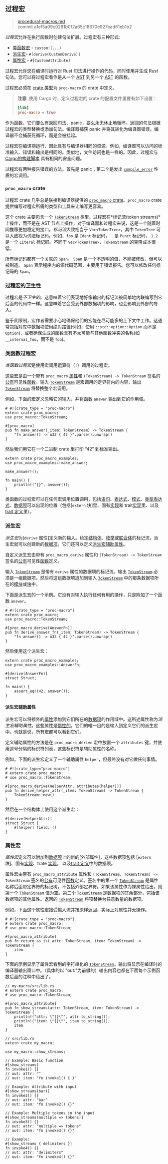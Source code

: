## 过程宏

>[procedural-macros.md](https://github.com/rust-lang/reference/blob/master/src/procedural-macros.md)\
>commit a1ef5a09c0281b0f2a65c18670e927ead61eb1b2

*过程宏*允许在执行函数时创建句法扩展。过程宏有三种形式:

* [类函数宏] - `custom!(...)`
* [派生宏]- `#[derive(CustomDerive)]`
* [属性宏] - `#[CustomAttribute]`

过程宏允许您在编译时运行对 Rust 句法进行操作的代码，同时使用并生成 Rust 句法。您可以将过程宏看作是从一个 <abbr title="抽象句法树：Abstract Syntax Tree">AST</abbr> 到另一个 <abbr title="抽象句法树：Abstract Syntax Tree">AST</abbr> 的函数。

过程宏必须在 [crate 类型]为 `proc-macro` 的 crate 中定义。

> **注意**: 使用 Cargo 时，定义过程宏的 crate 的配置文件里要有如下设置：
>
> ```toml
> [lib]
> proc-macro = true
> ```

作为函数，它们要么有返回句法、panic，要么永无休止地循环。返回的句法根据过程宏的类型替换或添加句法。编译器捕获 panic 并将其转化为编译器错误。编译器不会捕获死循环，而是会被挂起。

过程宏在编译期运行，因此具有与编译器相同的资源。例如，编译器可以访问的标准输入、错误和输出是相同的。类似地，文件访问也是一样的。因此，过程宏与 [Cargo的构建脚本] 具有相同的安全问题。

过程宏有两种报告错误的方法。首先是 panic；第二个是发出 [`compile_error`] 性质的宏调用。

### `proc_macro` crate

过程宏 crate 几乎总是联接到编译器提供的 [`proc_macro` crate]。`proc_macro` crate 提供编写过程宏所需的类型和工具来让编写更容易。

这个 crate 主要包含一个 [`TokenStream`] 类型。过程宏在*标记流(token streams)*上操作，而不是在 AST 节点上操作，对于编译器和过程宏来说，这是一个随着时间推移更加稳定的接口。*标记流*大致相当于 `Vec<TokenTree>`，其中 `TokenTree` 可以大致视为词法标记码。例如，`foo` 是 `Ident` 标记码， `.` 是 `Punct` 标记码， `1.2` 是一个 `Literal` 标记码。不同于 `Vec<TokenTree>`，`TokenStream` 的克隆成本很低。

所有标记码都有一个关联的 `Span`。 `Span` 是一个不透明的值，不能被修改，但可以被制造。 `Span` 表示程序内的源代码范围，主要用于错误报告。您可以修改任何标记码的 `Span`。

### 过程宏的卫生性

过程宏是*不卫生的*。这意味着它们表现地好像输出的标记流被简单地内联编写到它后面的代码中一样。这意味着它会受到外部数据项的影响，也会影响到外部的导入。

鉴于此限制，宏作者需要小心地确保他们的宏能在尽可能多的上下文中工作。这通常包括对库中数据项使用绝对路径(例如，使用 `::std::option::Option` 而不是 `Option`)，或者确保生成的函数具有不太可能与其他函数冲突的名称(如`__internal_foo`，而不是 `foo`)。

### 类函数过程宏

*类函数过程宏*是使用宏调用运算符（`!`）调用的过程宏。

这些宏是由一个带有 `proc_macro` [属性]和 `(TokenStream) -> TokenStream` 签名的 [公有]可见性[函数]。输入 [`TokenStream`] 是宏调用的定界符内的内容，输出 [`TokenStream`] 将替换整个宏调用。

例如，下面的宏定义忽略它的输入，并将函数 `answer` 输出到它的作用域。

<!-- ignore: test doesn't support proc-macro -->
```rust,ignore
# #![crate_type = "proc-macro"]
extern crate proc_macro;
use proc_macro::TokenStream;

#[proc_macro]
pub fn make_answer(_item: TokenStream) -> TokenStream {
    "fn answer() -> u32 { 42 }".parse().unwrap()
}
```

然后我们用它在一个二进制 crate 里打印 “42” 到标准输出。

<!-- ignore: requires external crates -->
```rust,ignore
extern crate proc_macro_examples;
use proc_macro_examples::make_answer;

make_answer!();

fn main() {
    println!("{}", answer());
}
```

类函数的过程宏可以在任何宏调用位置调用，包括[语句]、[表达式]、[模式]、[类型表达式]、[数据项]可以出现的位置（包括[`extern` 块]里、固有[实现]和 trait[实现]里、以及 [trait 定义]里）。

### 派生宏

*派生宏*为[`derive` 属性]定义新的输入。给定[结构体]、[枚举]或[联合体]的标记流，派生宏就可以创建新的[数据项]。它们还可以定义[派生宏辅助属性]。

自定义派生宏由带有 `proc_macro_derive` 属性和 `(TokenStream) -> TokenStream` 签名的[公有]可见性[函数]定义。

输入 [`TokenStream`] 是带有 `derive` 属性的数据项的标记流。输出 [`TokenStream`] 必须是一组数据项，然后将这组数据项追加到输入 [`TokenStream`] 中的那条数据项所在的[模块]或[块]中。

下面是派生宏的一个示例。它没有对输入执行任何有用的操作，只是附加了一个函数 `answer`。

<!-- ignore: test doesn't support proc-macro -->
```rust,ignore
# #![crate_type = "proc-macro"]
extern crate proc_macro;
use proc_macro::TokenStream;

#[proc_macro_derive(AnswerFn)]
pub fn derive_answer_fn(_item: TokenStream) -> TokenStream {
    "fn answer() -> u32 { 42 }".parse().unwrap()
}
```

然后使用这个派生宏：

<!-- ignore: requires external crates -->
```rust,ignore
extern crate proc_macro_examples;
use proc_macro_examples::AnswerFn;

#[derive(AnswerFn)]
struct Struct;

fn main() {
    assert_eq!(42, answer());
}
```

#### 派生宏辅助属性

派生宏可以将额外的[属性]添加到它们所在的[数据项]的作用域中。这所述属性称为*派生宏辅助属性*。这些属性是[惰性的]，它们的唯一目的是输入到定义它们的派生宏中。也就是说，所有宏都可以看到它们。

定义辅助属性的方法是在 `proc_macro_derive` 宏中放置一个 `attributes` 键，并使用逗号分隔的标识符列表，这些标识符是辅助属性的名称。

例如，下面的派生宏定义了一个辅助属性 `helper`，但最终没有对它做任何事情。

<!-- ignore: test doesn't support proc-macro -->
```rust,ignore
# #![crate_type="proc-macro"]
# extern crate proc_macro;
# use proc_macro::TokenStream;

#[proc_macro_derive(HelperAttr, attributes(helper))]
pub fn derive_helper_attr(_item: TokenStream) -> TokenStream {
    TokenStream::new()
}
```

然后在一个结构体上使用这个派生宏：

<!-- ignore: requires external crates -->
```rust,ignore
#[derive(HelperAttr)]
struct Struct {
    #[helper] field: ()
}
```

### 属性宏

*属性宏*定义可以附加到[数据项]上的新的[外部属性]，这些数据项包括 [`extern` 块]、固有[实现]、trate [实现]， 以及[trait 定义]中的数据项。

属性宏由带有 `proc_macro_attribute` 属性和 `(TokenStream, TokenStream) -> TokenStream` 签名的[公有]可见性[函数]定义。签名中的第一个 [`TokenStream`] 是属性名称后面带定界符的标记树，不包括外部定界符。如果该属性作为裸属性给出，则第一个 [`TokenStream`] 值为空。第二个 [`TokenStream`] 是数据项的其余部分，包括该数据项的其他属性。返回的 [`TokenStream`] 将项替换为任意数量的数据项。

例如，下面这个属性宏接受输入流并按原样返回，实际上对属性并无操作。

<!-- ignore: test doesn't support proc-macro -->
```rust,ignore
# #![crate_type = "proc-macro"]
# extern crate proc_macro;
# use proc_macro::TokenStream;

#[proc_macro_attribute]
pub fn return_as_is(_attr: TokenStream, item: TokenStream) -> TokenStream {
    item
}
```

下面的示例显示了属性宏看到的字符串化的 [`TokenStream`]。输出将显示在编译时的编译器输出窗口中。（具体的以 "out:"为前缀的）输出内容也都在下面每个示例函数后面的注释中给出了。

<!-- ignore: test doesn't support proc-macro -->
```rust,ignore
// my-macro/src/lib.rs
# extern crate proc_macro;
# use proc_macro::TokenStream;

#[proc_macro_attribute]
pub fn show_streams(attr: TokenStream, item: TokenStream) -> TokenStream {
    println!("attr: \"{}\"", attr.to_string());
    println!("item: \"{}\"", item.to_string());
    item
}
```

<!-- ignore: requires external crates -->
```rust,ignore
// src/lib.rs
extern crate my_macro;

use my_macro::show_streams;

// Example: Basic function
#[show_streams]
fn invoke1() {}
// out: attr: ""
// out: item: "fn invoke1() { }"

// Example: Attribute with input
#[show_streams(bar)]
fn invoke2() {}
// out: attr: "bar"
// out: item: "fn invoke2() {}"

// Example: Multiple tokens in the input
#[show_streams(multiple => tokens)]
fn invoke3() {}
// out: attr: "multiple => tokens"
// out: item: "fn invoke3() {}"

// Example:
#[show_streams { delimiters }]
fn invoke4() {}
// out: attr: "delimiters"
// out: item: "fn invoke4() {}"
```

[属性宏]: #属性宏
[Cargo的构建脚本]: ../cargo/reference/build-scripts.html
[派生宏]: #派生宏
[类函数宏]: #类函数宏
[`TokenStream`]: ../proc_macro/struct.TokenStream.html
[`TokenStream`s]: ../proc_macro/struct.TokenStream.html
[`compile_error`]: ../std/macro.compile_error.html
[`derive` attribute]: attributes/derive.md
[`extern` blocks]: items/external-blocks.md
[`macro_rules`]: macros-by-example.md
[`proc_macro` crate]: ../proc_macro/index.html
[属性]: attributes.md
[块]: expressions/block-expr.md
[crate 类型]: linkage.md
[派生宏辅助属性]: #派生宏辅助属性
[枚举]: items/enumerations.md
[表达式]: expressions.md
[函数]: items/functions.md
[实现]: items/implementations.md
[惰性的]: attributes.md#活动属性和惰性属性
[数据项]: items.md
[模块]: items/modules.md
[模式]: patterns.md
[公有]: visibility-and-privacy.md
[语句]: statements.md
[结构体]: items/structs.md
[trait 定义]: items/traits.md
[类型表达式]: types.md#类型表达式
[类型]: types.md
[联合体]: items/unions.md
